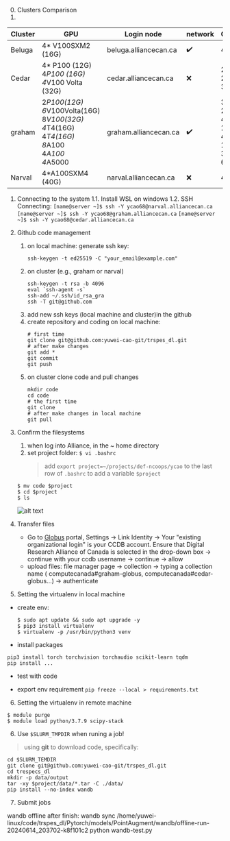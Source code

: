 0. Clusters Comparison
1. 
| Cluster  | GPU | Login node | network  |Cores|Stars  |
|----------|----------|----------|----------|----------|----------|
| Beluga    | 4* V100SXM2 (16G)   | beluga.alliancecan.ca  | :heavy_check_mark:  |40|:star: |
| Cedar    | 4* P100 (12G)<br> 4*P100 (16G)<br> 4*V100 Volta (32G)    | cedar.alliancecan.ca   |:x:|24<br> 24<br> 32| :star::star: |
| graham    | 2*P100(12G)<br> 6*V100Volta(16G)<br> 8*V100(32G)<br> 4*T4(16G)<br> 4*T4(16G)<br> 8*A100<br> 4*A100<br> 4*A5000 | graham.alliancecan.ca   |:heavy_check_mark: | 32<br> 28<br> 40<br> 16<br> 44<br> 128<br> 32<br> 64<br>|:star::star::star:  |
| Narval    | 4*A100SXM4 (40G)   | narval.alliancecan.ca   |:x: | 48|:star::star::star: |

1. Connecting to the system
   1.1. Install WSL on windows
   1.2. SSH Connecting: 
    `[name@server ~]$ ssh -Y ycao68@narval.alliancecan.ca`
    `[name@server ~]$ ssh -Y ycao68@graham.alliancecan.ca`
    `[name@server ~]$ ssh -Y ycao68@cedar.alliancecan.ca`

2. Github code management
   1. on local machine: generate ssh key:
        ```
        ssh-keygen -t ed25519 -C "your_email@example.com"
        ```
    2. on cluster (e.g., graham or narval)
        ```
        ssh-keygen -t rsa -b 4096
        eval `ssh-agent -s`
        ssh-add ~/.ssh/id_rsa_gra
        ssh -T git@github.com
        ```
   2. add new ssh keys (local machine and cluster)in the github
   3. create repository and coding on local machine:
        ```
        # first time
        git clone git@github.com:yuwei-cao-git/trspes_dl.git
        # after make changes
        git add *
        git commit
        git push
        ```
   4. on cluster clone code and pull changes
        ```
        mkdir code
        cd code
        # the first time
        git clone 
        # after make changes in local machine
        git pull
        ```
3. Confirm the filesystems
   1. when log into Alliance, in the ~ home directory
   2. set project folder: 
    `$ vi .bashrc`
        > add `export project=~/projects/def-ncoops/ycao` to the last row of `.bashrc` to add a variable `$project`

   ```
   $ mv code $project
   $ cd $project
   $ ls
   ```
   ![alt text](image-3.png)

4. Transfer files
   - Go to [Globus](https://globus.alliancecan.ca/file-manager) portal, Settings ->  Link Identity -> Your "existing organizational login" is your CCDB account. Ensure that Digital Research Alliance of Canada is selected in the drop-down box -> continue with your ccdb username -> continue -> allow
   - upload files: file manager page -> collection -> typing a collection name ( computecanada#graham-globus, computecanada#cedar-globus...) -> authenticate


5. Setting the virtualenv in local machine
- create env:
   
   ```
   $ sudo apt update && sudo apt upgrade -y
   $ pip3 install virtualenv
   $ virtualenv -p /usr/bin/python3 venv
   ```
- install packages
```
pip3 install torch torchvision torchaudio scikit-learn tqdm
pip install ...
```
- test with code

- export env requirement
   `pip freeze --local > requirements.txt`

6. Setting the virtualenv in remote machine
```
$ module purge
$ module load python/3.7.9 scipy-stack

```
6. Use `$SLURM_TMPDIR` when runing a job!
> using **git** to download code, specifically:
```
cd $SLURM_TEMDIR
git clone git@github.com:yuwei-cao-git/trspes_dl.git
cd trespecs_dl
mkdir -p data/output
tar -xy $project/data/*.tar -C ./data/
pip install --no-index wandb
``` 
7. Submit jobs

wandb offline
after finish:
wandb sync /home/yuwei-linux/code/trspes_dl/Pytorch/models/PointAugment/wandb/offline-run-20240614_203702-k8f101c2
python wandb-test.py